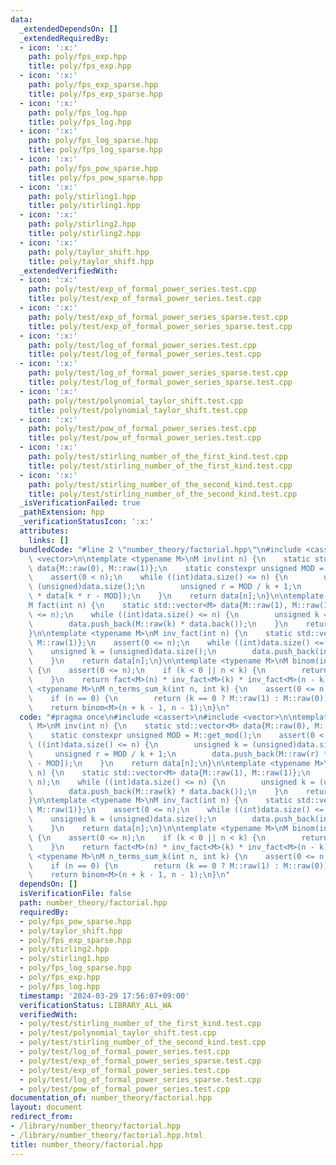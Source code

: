 ```yaml
---
data:
  _extendedDependsOn: []
  _extendedRequiredBy:
  - icon: ':x:'
    path: poly/fps_exp.hpp
    title: poly/fps_exp.hpp
  - icon: ':x:'
    path: poly/fps_exp_sparse.hpp
    title: poly/fps_exp_sparse.hpp
  - icon: ':x:'
    path: poly/fps_log.hpp
    title: poly/fps_log.hpp
  - icon: ':x:'
    path: poly/fps_log_sparse.hpp
    title: poly/fps_log_sparse.hpp
  - icon: ':x:'
    path: poly/fps_pow_sparse.hpp
    title: poly/fps_pow_sparse.hpp
  - icon: ':x:'
    path: poly/stirling1.hpp
    title: poly/stirling1.hpp
  - icon: ':x:'
    path: poly/stirling2.hpp
    title: poly/stirling2.hpp
  - icon: ':x:'
    path: poly/taylor_shift.hpp
    title: poly/taylor_shift.hpp
  _extendedVerifiedWith:
  - icon: ':x:'
    path: poly/test/exp_of_formal_power_series.test.cpp
    title: poly/test/exp_of_formal_power_series.test.cpp
  - icon: ':x:'
    path: poly/test/exp_of_formal_power_series_sparse.test.cpp
    title: poly/test/exp_of_formal_power_series_sparse.test.cpp
  - icon: ':x:'
    path: poly/test/log_of_formal_power_series.test.cpp
    title: poly/test/log_of_formal_power_series.test.cpp
  - icon: ':x:'
    path: poly/test/log_of_formal_power_series_sparse.test.cpp
    title: poly/test/log_of_formal_power_series_sparse.test.cpp
  - icon: ':x:'
    path: poly/test/polynomial_taylor_shift.test.cpp
    title: poly/test/polynomial_taylor_shift.test.cpp
  - icon: ':x:'
    path: poly/test/pow_of_formal_power_series.test.cpp
    title: poly/test/pow_of_formal_power_series.test.cpp
  - icon: ':x:'
    path: poly/test/stirling_number_of_the_first_kind.test.cpp
    title: poly/test/stirling_number_of_the_first_kind.test.cpp
  - icon: ':x:'
    path: poly/test/stirling_number_of_the_second_kind.test.cpp
    title: poly/test/stirling_number_of_the_second_kind.test.cpp
  _isVerificationFailed: true
  _pathExtension: hpp
  _verificationStatusIcon: ':x:'
  attributes:
    links: []
  bundledCode: "#line 2 \"number_theory/factorial.hpp\"\n#include <cassert>\n#include\
    \ <vector>\n\ntemplate <typename M>\nM inv(int n) {\n    static std::vector<M>\
    \ data{M::raw(0), M::raw(1)};\n    static constexpr unsigned MOD = M::get_mod();\n\
    \    assert(0 < n);\n    while ((int)data.size() <= n) {\n        unsigned k =\
    \ (unsigned)data.size();\n        unsigned r = MOD / k + 1;\n        data.push_back(M::raw(r)\
    \ * data[k * r - MOD]);\n    }\n    return data[n];\n}\n\ntemplate <typename M>\n\
    M fact(int n) {\n    static std::vector<M> data{M::raw(1), M::raw(1)};\n    assert(0\
    \ <= n);\n    while ((int)data.size() <= n) {\n        unsigned k = (unsigned)data.size();\n\
    \        data.push_back(M::raw(k) * data.back());\n    }\n    return data[n];\n\
    }\n\ntemplate <typename M>\nM inv_fact(int n) {\n    static std::vector<M> data{M::raw(1),\
    \ M::raw(1)};\n    assert(0 <= n);\n    while ((int)data.size() <= n) {\n    \
    \    unsigned k = (unsigned)data.size();\n        data.push_back(inv<M>(k) * data.back());\n\
    \    }\n    return data[n];\n}\n\ntemplate <typename M>\nM binom(int n, int k)\
    \ {\n    assert(0 <= n);\n    if (k < 0 || n < k) {\n        return M::raw(0);\n\
    \    }\n    return fact<M>(n) * inv_fact<M>(k) * inv_fact<M>(n - k);\n}\n\ntemplate\
    \ <typename M>\nM n_terms_sum_k(int n, int k) {\n    assert(0 <= n && 0 <= k);\n\
    \    if (n == 0) {\n        return (k == 0 ? M::raw(1) : M::raw(0));\n    }\n\
    \    return binom<M>(n + k - 1, n - 1);\n}\n"
  code: "#pragma once\n#include <cassert>\n#include <vector>\n\ntemplate <typename\
    \ M>\nM inv(int n) {\n    static std::vector<M> data{M::raw(0), M::raw(1)};\n\
    \    static constexpr unsigned MOD = M::get_mod();\n    assert(0 < n);\n    while\
    \ ((int)data.size() <= n) {\n        unsigned k = (unsigned)data.size();\n   \
    \     unsigned r = MOD / k + 1;\n        data.push_back(M::raw(r) * data[k * r\
    \ - MOD]);\n    }\n    return data[n];\n}\n\ntemplate <typename M>\nM fact(int\
    \ n) {\n    static std::vector<M> data{M::raw(1), M::raw(1)};\n    assert(0 <=\
    \ n);\n    while ((int)data.size() <= n) {\n        unsigned k = (unsigned)data.size();\n\
    \        data.push_back(M::raw(k) * data.back());\n    }\n    return data[n];\n\
    }\n\ntemplate <typename M>\nM inv_fact(int n) {\n    static std::vector<M> data{M::raw(1),\
    \ M::raw(1)};\n    assert(0 <= n);\n    while ((int)data.size() <= n) {\n    \
    \    unsigned k = (unsigned)data.size();\n        data.push_back(inv<M>(k) * data.back());\n\
    \    }\n    return data[n];\n}\n\ntemplate <typename M>\nM binom(int n, int k)\
    \ {\n    assert(0 <= n);\n    if (k < 0 || n < k) {\n        return M::raw(0);\n\
    \    }\n    return fact<M>(n) * inv_fact<M>(k) * inv_fact<M>(n - k);\n}\n\ntemplate\
    \ <typename M>\nM n_terms_sum_k(int n, int k) {\n    assert(0 <= n && 0 <= k);\n\
    \    if (n == 0) {\n        return (k == 0 ? M::raw(1) : M::raw(0));\n    }\n\
    \    return binom<M>(n + k - 1, n - 1);\n}\n"
  dependsOn: []
  isVerificationFile: false
  path: number_theory/factorial.hpp
  requiredBy:
  - poly/fps_pow_sparse.hpp
  - poly/taylor_shift.hpp
  - poly/fps_exp_sparse.hpp
  - poly/stirling2.hpp
  - poly/stirling1.hpp
  - poly/fps_log_sparse.hpp
  - poly/fps_exp.hpp
  - poly/fps_log.hpp
  timestamp: '2024-03-29 17:56:07+09:00'
  verificationStatus: LIBRARY_ALL_WA
  verifiedWith:
  - poly/test/stirling_number_of_the_first_kind.test.cpp
  - poly/test/polynomial_taylor_shift.test.cpp
  - poly/test/stirling_number_of_the_second_kind.test.cpp
  - poly/test/log_of_formal_power_series.test.cpp
  - poly/test/exp_of_formal_power_series_sparse.test.cpp
  - poly/test/exp_of_formal_power_series.test.cpp
  - poly/test/log_of_formal_power_series_sparse.test.cpp
  - poly/test/pow_of_formal_power_series.test.cpp
documentation_of: number_theory/factorial.hpp
layout: document
redirect_from:
- /library/number_theory/factorial.hpp
- /library/number_theory/factorial.hpp.html
title: number_theory/factorial.hpp
---
```

